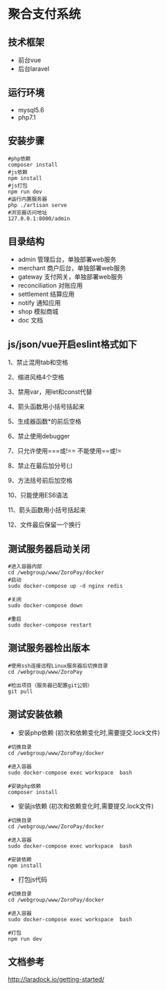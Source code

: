 # 聚合支付系统

## 技术框架
- 前台vue
- 后台laravel

## 运行环境
- mysql5.6
- php7.1

## 安装步骤
```
#php依赖
composer install 
#js依赖
npm install
#js打包
npm run dev
#运行内置服务器
php ./artisan serve
#浏览器访问地址
127.0.0.1:8000/admin
```

## 目录结构
- admin 管理后台，单独部署web服务
- merchant 商户后台，单独部署web服务
- gateway 支付网关，单独部署web服务
- reconciliation 对账应用
- settlement 结算应用
- notify 通知应用
- shop 模拟商城
- doc 文档

## js/json/vue开启eslint格式如下

1、禁止混用tab和空格

2、缩进风格4个空格

3、禁用var，用let和const代替

4、箭头函数用小括号括起来

5、生成器函数*的前后空格

6、禁止使用debugger

7、只允许使用===或!== 不能使用==或!=

8、禁止在最后加分号(;)

9、方法括号前后加空格

10、只能使用ES6语法

11、箭头函数用小括号括起来

12、文件最后保留一个换行

## 测试服务器启动关闭

```
#进入容器内部
cd /webgroup/www/ZoroPay/docker
#启动
sudo docker-compose up -d nginx redis

#关闭
sudo docker-compose down

#重启
sudo docker-compose restart

```

## 测试服务器检出版本


```
#使用ssh连接远程Linux服务器后切换目录
cd /webgroup/www/ZoroPay

#检出项目（服务器已配置git公钥）
git pull 

```

## 测试安装依赖

- 安装php依赖 (初次和依赖变化时,需要提交.lock文件)

```
#切换目录
cd /webgroup/www/ZoroPay/docker

#进入容器
sudo docker-compose exec workspace  bash

#安装php依赖
composer install

```

- 安装js依赖 (初次和依赖变化时,需要提交.lock文件)

```
#切换目录
cd /webgroup/www/ZoroPay/docker

#进入容器
sudo docker-compose exec workspace  bash

#安装依赖
npm install

```

- 打包js代码

```
#切换目录
cd /webgroup/www/ZoroPay/docker

#进入容器
sudo docker-compose exec workspace  bash

#打包
npm run dev

```







## 文档参考
http://laradock.io/getting-started/
